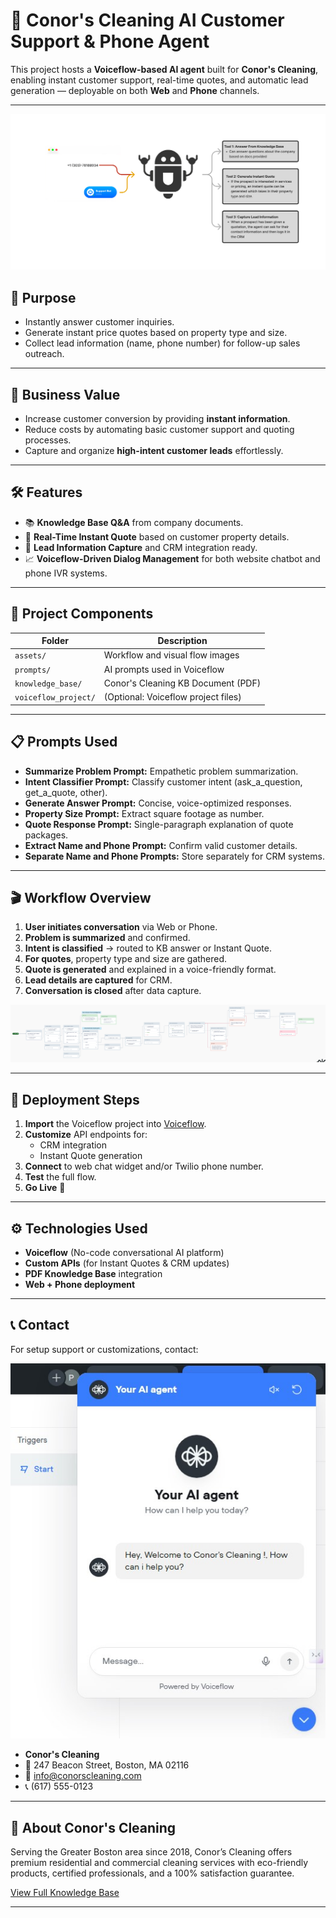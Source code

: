 # 🧹 Conor's Cleaning AI Customer Support & Phone Agent

This project hosts a **Voiceflow-based AI agent** built for **Conor's Cleaning**, enabling instant customer support, real-time quotes, and automatic lead generation — deployable on both **Web** and **Phone** channels.

---
![Chat Bot](assets/workflow_designe.jpg)

## 🎯 Purpose

- Instantly answer customer inquiries.
- Generate instant price quotes based on property type and size.
- Collect lead information (name, phone number) for follow-up sales outreach.

---

## 💸 Business Value

- Increase customer conversion by providing **instant information**.
- Reduce costs by automating basic customer support and quoting processes.
- Capture and organize **high-intent customer leads** effortlessly.

---

## 🛠 Features

- 📚 **Knowledge Base Q&A** from company documents.
- 🧾 **Real-Time Instant Quote** based on customer property details.
- 📇 **Lead Information Capture** and CRM integration ready.
- 📈 **Voiceflow-Driven Dialog Management** for both website chatbot and phone IVR systems.

---

## 🧩 Project Components

| Folder          | Description                        |
|-----------------|------------------------------------|
| `assets/`        | Workflow and visual flow images   |
| `prompts/`       | AI prompts used in Voiceflow       |
| `knowledge_base/`| Conor's Cleaning KB Document (PDF) |
| `voiceflow_project/` | (Optional: Voiceflow project files) |

---

## 📋 Prompts Used

- **Summarize Problem Prompt:** Empathetic problem summarization.
- **Intent Classifier Prompt:** Classify customer intent (ask_a_question, get_a_quote, other).
- **Generate Answer Prompt:** Concise, voice-optimized responses.
- **Property Size Prompt:** Extract square footage as number.
- **Quote Response Prompt:** Single-paragraph explanation of quote packages.
- **Extract Name and Phone Prompt:** Confirm valid customer details.
- **Separate Name and Phone Prompts:** Store separately for CRM systems.

---

## 🎬 Workflow Overview

1. **User initiates conversation** via Web or Phone.
2. **Problem is summarized** and confirmed.
3. **Intent is classified** → routed to KB answer or Instant Quote.
4. **For quotes**, property type and size are gathered.
5. **Quote is generated** and explained in a voice-friendly format.
6. **Lead details are captured** for CRM.
7. **Conversation is closed** after data capture.

![Workflow Map](assets/voiceflow-export-1745575796574.png)

---

## 🚀 Deployment Steps

1. **Import** the Voiceflow project into [Voiceflow](https://www.voiceflow.com/).
2. **Customize** API endpoints for:
   - CRM integration
   - Instant Quote generation
3. **Connect** to web chat widget and/or Twilio phone number.
4. **Test** the full flow.
5. **Go Live** 🚀

---

## ⚙️ Technologies Used

- **Voiceflow** (No-code conversational AI platform)
- **Custom APIs** (for Instant Quotes & CRM updates)
- **PDF Knowledge Base** integration
- **Web + Phone deployment**

---

## 📞 Contact

For setup support or customizations, contact:

![Chat Bot](assets/chatbot.jpg)

- **Conor's Cleaning**
- 📍 247 Beacon Street, Boston, MA 02116
- 📧 info@conorscleaning.com
- 📞 (617) 555-0123

---

## 🧹 About Conor's Cleaning

Serving the Greater Boston area since 2018, Conor’s Cleaning offers premium residential and commercial cleaning services with eco-friendly products, certified professionals, and a 100% satisfaction guarantee.

[View Full Knowledge Base](knowledge_base/Conors_Cleaning_Knowledge_Base.pdf)

---
